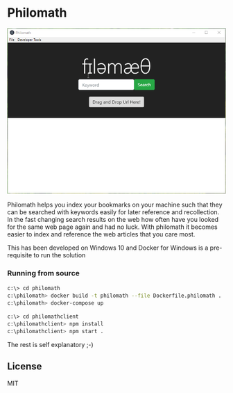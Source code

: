 # Philomath

![alt text](https://github.com/arasheedu/philomath/blob/master/docs/2018-10-03_14-17-39.gif)

Philomath helps you index your bookmarks on your machine such that they can be searched with keywords easily for later reference and recollection. In the fast changing search results on the web how often have you looked for the same web page again and had no luck. With philomath it becomes easier to index and reference the web articles that you care most.

This has been developed on Windows 10 and Docker for Windows is a pre-requisite to run the solution

### Running from source

```sh
c:\> cd philomath
c:\philomath> docker build -t philomath --file Dockerfile.philomath .
c:\philomath> docker-compose up
```

```sh
c:\> cd philomathclient
c:\philomathclient> npm install
c:\philomathclient> npm start .
```

The rest is self explanatory ;-)

License
-------

MIT
